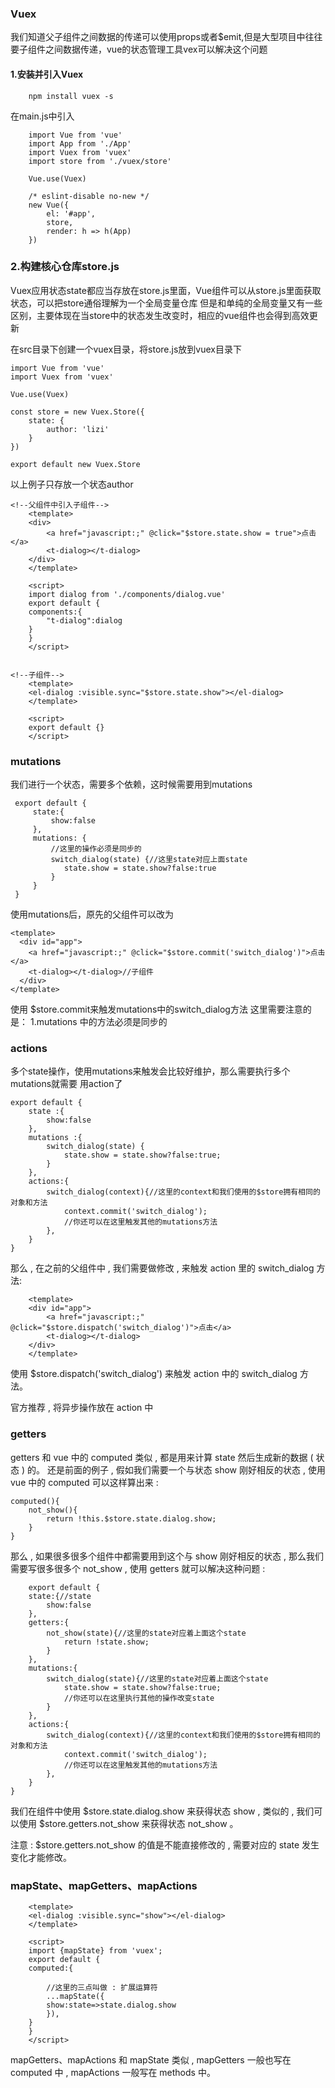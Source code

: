 ### Vuex
我们知道父子组件之间数据的传递可以使用props或者$emit,但是大型项目中往往
要子组件之间数据传递，vue的状态管理工具vex可以解决这个问题
#### 1.安装并引入Vuex
```
    npm install vuex -s
```
在main.js中引入
```
    import Vue from 'vue'
    import App from './App'
    import Vuex from 'vuex'
    import store from './vuex/store'

    Vue.use(Vuex)

    /* eslint-disable no-new */
    new Vue({
        el: '#app',
        store,
        render: h => h(App)
    })
```
### 2.构建核心仓库store.js
Vuex应用状态state都应当存放在store.js里面，Vue组件可以从store.js里面获取状态，可以把store通俗理解为一个全局变量仓库
但是和单纯的全局变量又有一些区别，主要体现在当store中的状态发生改变时，相应的vue组件也会得到高效更新

在src目录下创建一个vuex目录，将store.js放到vuex目录下
```
import Vue from 'vue'
import Vuex from 'vuex'

Vue.use(Vuex)

const store = new Vuex.Store({
    state: {
        author: 'lizi'
    }
})

export default new Vuex.Store
```
以上例子只存放一个状态author

```
<!--父组件中引入子组件-->
    <template>
    <div>
        <a href="javascript:;" @click="$store.state.show = true">点击</a>
        <t-dialog></t-dialog>
    </div>
    </template>

    <script>
    import dialog from './components/dialog.vue'
    export default {
    components:{
        "t-dialog":dialog
    }
    }
    </script>


<!--子组件-->
    <template>
    <el-dialog :visible.sync="$store.state.show"></el-dialog>
    </template>

    <script>
    export default {}
    </script>
```
### mutations
我们进行一个状态，需要多个依赖，这时候需要用到mutations
```
 export default {
     state:{
         show:false
     },
     mutations: {
         //这里的操作必须是同步的
         switch_dialog(state) {//这里state对应上面state
            state.show = state.show?false:true
         }
     }
 }
```
使用mutations后，原先的父组件可以改为
```
<template>
  <div id="app">
    <a href="javascript:;" @click="$store.commit('switch_dialog')">点击</a>
    <t-dialog></t-dialog>//子组件
  </div>
</template>
```
使用 $store.commit来触发mutations中的switch_dialog方法
这里需要注意的是：
    1.mutations 中的方法必须是同步的

### actions 
多个state操作，使用mutations来触发会比较好维护，那么需要执行多个mutations就需要
用action了

```
export default {
    state :{
        show:false
    },
    mutations :{
        switch_dialog(state) {
            state.show = state.show?false:true;
        }
    },
    actions:{
        switch_dialog(context){//这里的context和我们使用的$store拥有相同的对象和方法
            context.commit('switch_dialog');
            //你还可以在这里触发其他的mutations方法
        },
    }
}
```
那么 , 在之前的父组件中 , 我们需要做修改 , 来触发 action 里的 switch_dialog 方法:
```
    <template>
    <div id="app">
        <a href="javascript:;" @click="$store.dispatch('switch_dialog')">点击</a>
        <t-dialog></t-dialog>
    </div>
    </template>

```
使用 $store.dispatch('switch_dialog') 来触发 action 中的 switch_dialog 方法。

官方推荐 , 将异步操作放在 action 中

### getters
getters 和 vue 中的 computed 类似 , 都是用来计算 state 然后生成新的数据 ( 状态 ) 的。
还是前面的例子 , 假如我们需要一个与状态 show 刚好相反的状态 , 使用 vue 中的 computed 可以这样算出来 :
```
computed(){
    not_show(){
        return !this.$store.state.dialog.show;
    }
}
```
那么 , 如果很多很多个组件中都需要用到这个与 show 刚好相反的状态 , 那么我们需要写很多很多个 not_show , 使用 getters 就可以解决这种问题 :
```
    export default {
    state:{//state
        show:false
    },
    getters:{
        not_show(state){//这里的state对应着上面这个state
            return !state.show;
        }
    },
    mutations:{
        switch_dialog(state){//这里的state对应着上面这个state
            state.show = state.show?false:true;
            //你还可以在这里执行其他的操作改变state
        }
    },
    actions:{
        switch_dialog(context){//这里的context和我们使用的$store拥有相同的对象和方法
            context.commit('switch_dialog');
            //你还可以在这里触发其他的mutations方法
        },
    }
}
```
我们在组件中使用 $store.state.dialog.show 来获得状态 show , 类似的 , 我们可以使用 $store.getters.not_show 来获得状态 not_show 。

注意 : $store.getters.not_show 的值是不能直接修改的 , 需要对应的 state 发生变化才能修改。

###  mapState、mapGetters、mapActions
```
    <template>
    <el-dialog :visible.sync="show"></el-dialog>
    </template>

    <script>
    import {mapState} from 'vuex';
    export default {
    computed:{

        //这里的三点叫做 : 扩展运算符
        ...mapState({
        show:state=>state.dialog.show
        }),
    }
    }
    </script>
```
mapGetters、mapActions 和 mapState 类似 , mapGetters 一般也写在 computed 中 , mapActions 一般写在 methods 中。